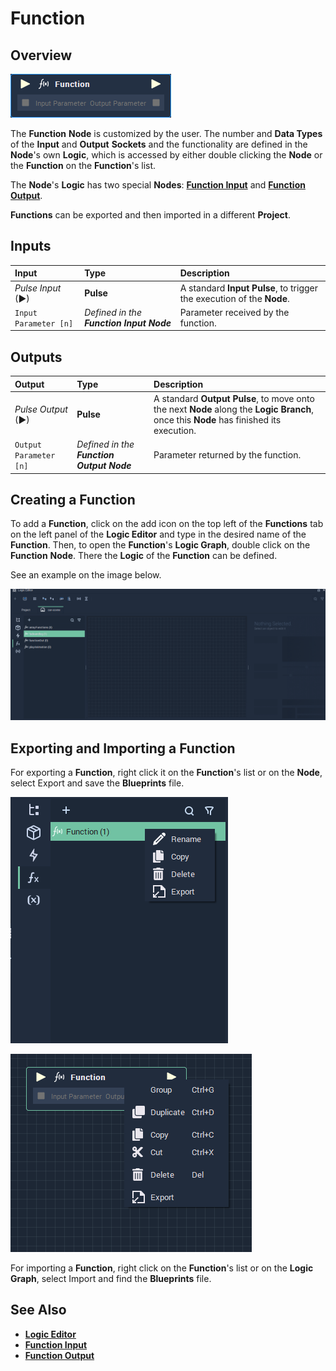# Function

## Overview

![The Function Node.](../../../.gitbook/assets/node-function.png)

The **Function** **Node** is customized by the user. The number and **Data Types** of the **Input** and **Output** **Sockets** and the functionality are defined in the **Node**'s own **Logic**, which is accessed by either double clicking the **Node** or the **Function** on the **Function**'s list.

The **Node**'s **Logic** has two special **Nodes**: [**Function Input**](function-input.md) and [**Function Output**](function-output.md).

**Functions** can be exported and then imported in a different **Project**.

## Inputs

| Input | Type | Description |
| :--- | :--- | :--- |
| _Pulse Input_ \(►\) | **Pulse** | A standard **Input Pulse**, to trigger the execution of the **Node**. |
| `Input Parameter [n]` | _Defined in the **Function Input** **Node**_ | Parameter received by the function. |

## Outputs

| Output | Type | Description |
| :--- | :--- | :--- |
| _Pulse Output_ \(►\) | **Pulse** | A standard **Output Pulse**, to move onto the next **Node** along the **Logic Branch**, once this **Node** has finished its execution. |
| `Output Parameter [n]` | _Defined in the **Function Output** **Node**_ | Parameter returned by the function. |

## Creating a Function

To add a **Function**, click on the add icon on the top left of the **Functions** tab on the left panel of the **Logic Editor** and type in the desired name of the **Function**. Then, to open the **Function**'s **Logic Graph**, double click on the **Function** **Node**. There the **Logic** of the **Function** can be defined.

See an example on the image below.

![](../../../.gitbook/assets/addFunctions.gif)

## Exporting and Importing a **Function**

For exporting a **Function**, right click it on the **Function**'s list or on the **Node**, select Export and save the **Blueprints** file.

![](../../../.gitbook/assets/export-function.png)

![](../../../.gitbook/assets/export-function2.png)

For importing a **Function**, right click on the **Function**'s list or on the **Logic Graph**, select Import and find the **Blueprints** file.

## See Also

* [**Logic Editor**](../../../modules/logic-editor.md)
* [**Function Input**](function-input.md)
* [**Function Output**](function-output.md)

